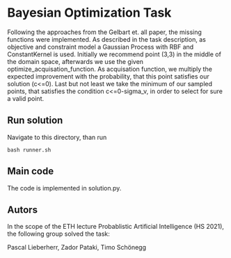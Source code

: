 # Bayesian Optimization Task

Following the approaches from the Gelbart et. all paper, the missing functions were implemented.
As described in the task description, as objective and constraint model a Gaussian Process with RBF and ConstantKernel is used. Initially we recommend point (3,3) in the middle of the domain space, afterwards we use the given optimize_acquisation_function.
As acquisation function, we multiply the expected improvement with the probability, that this point satisfies our solution (c<=0).
Last but not least we take the minimum of our sampled points, that satisfies the condition c<=0-sigma_v, in order to select for sure a valid point.

## Run solution
Navigate to this directory, than run

```
bash runner.sh
```

## Main code

The code is implemented in solution.py.

## Autors
In the scope of the ETH lecture Probablistic Artificial Intelligence (HS 2021), the following group solved the task:

Pascal Lieberherr, Zador Pataki, Timo Schönegg